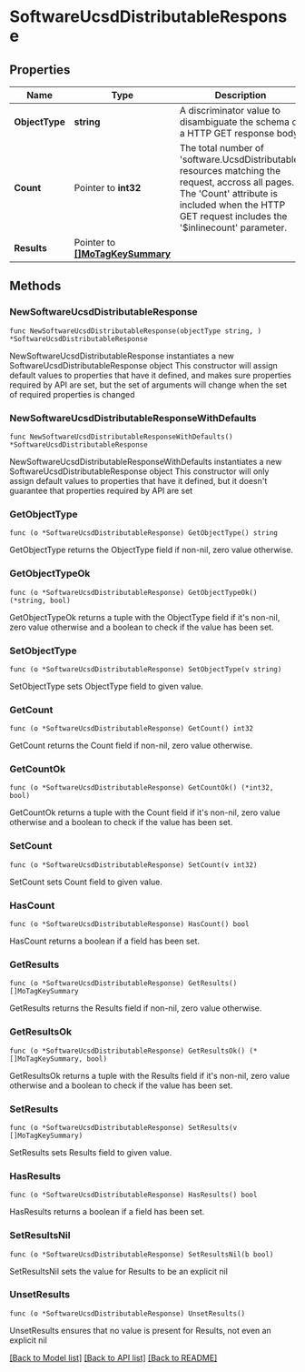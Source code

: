 # SoftwareUcsdDistributableResponse

## Properties

Name | Type | Description | Notes
------------ | ------------- | ------------- | -------------
**ObjectType** | **string** | A discriminator value to disambiguate the schema of a HTTP GET response body. | 
**Count** | Pointer to **int32** | The total number of &#39;software.UcsdDistributable&#39; resources matching the request, accross all pages. The &#39;Count&#39; attribute is included when the HTTP GET request includes the &#39;$inlinecount&#39; parameter. | [optional] 
**Results** | Pointer to [**[]MoTagKeySummary**](mo.TagKeySummary.md) |  | [optional] 

## Methods

### NewSoftwareUcsdDistributableResponse

`func NewSoftwareUcsdDistributableResponse(objectType string, ) *SoftwareUcsdDistributableResponse`

NewSoftwareUcsdDistributableResponse instantiates a new SoftwareUcsdDistributableResponse object
This constructor will assign default values to properties that have it defined,
and makes sure properties required by API are set, but the set of arguments
will change when the set of required properties is changed

### NewSoftwareUcsdDistributableResponseWithDefaults

`func NewSoftwareUcsdDistributableResponseWithDefaults() *SoftwareUcsdDistributableResponse`

NewSoftwareUcsdDistributableResponseWithDefaults instantiates a new SoftwareUcsdDistributableResponse object
This constructor will only assign default values to properties that have it defined,
but it doesn't guarantee that properties required by API are set

### GetObjectType

`func (o *SoftwareUcsdDistributableResponse) GetObjectType() string`

GetObjectType returns the ObjectType field if non-nil, zero value otherwise.

### GetObjectTypeOk

`func (o *SoftwareUcsdDistributableResponse) GetObjectTypeOk() (*string, bool)`

GetObjectTypeOk returns a tuple with the ObjectType field if it's non-nil, zero value otherwise
and a boolean to check if the value has been set.

### SetObjectType

`func (o *SoftwareUcsdDistributableResponse) SetObjectType(v string)`

SetObjectType sets ObjectType field to given value.


### GetCount

`func (o *SoftwareUcsdDistributableResponse) GetCount() int32`

GetCount returns the Count field if non-nil, zero value otherwise.

### GetCountOk

`func (o *SoftwareUcsdDistributableResponse) GetCountOk() (*int32, bool)`

GetCountOk returns a tuple with the Count field if it's non-nil, zero value otherwise
and a boolean to check if the value has been set.

### SetCount

`func (o *SoftwareUcsdDistributableResponse) SetCount(v int32)`

SetCount sets Count field to given value.

### HasCount

`func (o *SoftwareUcsdDistributableResponse) HasCount() bool`

HasCount returns a boolean if a field has been set.

### GetResults

`func (o *SoftwareUcsdDistributableResponse) GetResults() []MoTagKeySummary`

GetResults returns the Results field if non-nil, zero value otherwise.

### GetResultsOk

`func (o *SoftwareUcsdDistributableResponse) GetResultsOk() (*[]MoTagKeySummary, bool)`

GetResultsOk returns a tuple with the Results field if it's non-nil, zero value otherwise
and a boolean to check if the value has been set.

### SetResults

`func (o *SoftwareUcsdDistributableResponse) SetResults(v []MoTagKeySummary)`

SetResults sets Results field to given value.

### HasResults

`func (o *SoftwareUcsdDistributableResponse) HasResults() bool`

HasResults returns a boolean if a field has been set.

### SetResultsNil

`func (o *SoftwareUcsdDistributableResponse) SetResultsNil(b bool)`

 SetResultsNil sets the value for Results to be an explicit nil

### UnsetResults
`func (o *SoftwareUcsdDistributableResponse) UnsetResults()`

UnsetResults ensures that no value is present for Results, not even an explicit nil

[[Back to Model list]](../README.md#documentation-for-models) [[Back to API list]](../README.md#documentation-for-api-endpoints) [[Back to README]](../README.md)


